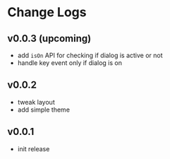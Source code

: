 # Change Logs

## v0.0.3 (upcoming)

 - add `isOn` API for checking if dialog is active or not
 - handle key event only if dialog is on


## v0.0.2

 - tweak layout
 - add simple theme


## v0.0.1

 - init release
